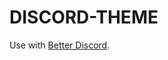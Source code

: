 # DISCORD-THEME

Use with <a href="https://betterdiscord.app/" target="_blank" title="Better Discord official website">Better Discord</a>.
